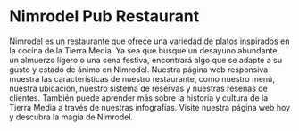 # Nimrodel Pub Restaurant
Nimrodel es un restaurante que ofrece una variedad de platos inspirados en la cocina de la Tierra Media. Ya sea que busque un desayuno abundante, un almuerzo ligero o una cena festiva, encontrará algo que se adapte a su gusto y estado de ánimo en Nimrodel. Nuestra página web responsiva muestra las características de nuestro restaurante, como nuestro menú, nuestra ubicación, nuestro sistema de reservas y nuestras reseñas de clientes. También puede aprender más sobre la historia y cultura de la Tierra Media a través de nuestras infografías. Visite nuestra página web hoy y descubra la magia de Nimrodel.
